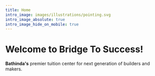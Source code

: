 ```yaml
---
title: Home
intro_image: images/illustrations/pointing.svg
intro_image_absolute: true
intro_image_hide_on_mobile: true
---
```

# Welcome to Bridge To Success!

**Bathinda's** premier tuition center for next generation of builders and makers.